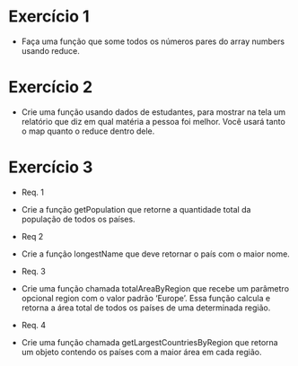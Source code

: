# Exercício 1
- Faça uma função que some todos os números pares do array numbers usando reduce.

# Exercício 2
- Crie uma função usando dados de estudantes, para mostrar na tela um relatório que diz em qual matéria a pessoa foi melhor. Você usará tanto o map quanto o reduce dentro dele.

# Exercício 3

- Req. 1
* Crie a função getPopulation que retorne a quantidade total da população de todos os países.

- Req 2
* Crie a função longestName que deve retornar o país com o maior nome.

- Req. 3
* Crie uma função chamada totalAreaByRegion que recebe um parâmetro opcional region com o valor padrão ‘Europe’. Essa função calcula e retorna a área total de todos os países de uma determinada região.

- Req. 4
* Crie uma função chamada getLargestCountriesByRegion que retorna um objeto contendo os países com a maior área em cada região.